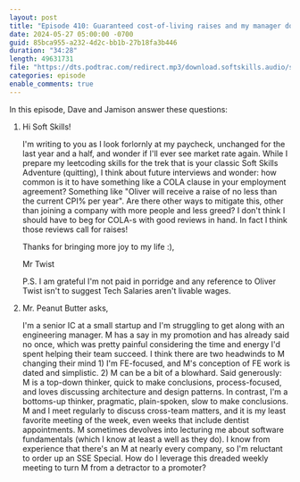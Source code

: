 ```yaml
---
layout: post
title: "Episode 410: Guaranteed cost-of-living raises and my manager doesn't like me"
date: 2024-05-27 05:00:00 -0700
guid: 85bca955-a232-4d2c-bb1b-27b18fa3b446
duration: "34:28"
length: 49631731
file: "https://dts.podtrac.com/redirect.mp3/download.softskills.audio/sse-410.mp3"
categories: episode
enable_comments: true
---
```


In this episode, Dave and Jamison answer these questions:

1. Hi Soft Skills!
   
   I'm writing to you as I look forlornly at my paycheck, unchanged for the last year and a half, and wonder if I'll ever see market rate again. While I prepare my leetcoding skills for the trek that is your classic Soft Skills Adventure (quitting), I think about future interviews and wonder: how common is it to have something like a COLA clause in your employment agreement? Something like "Oliver will receive a raise of no less than the current CPI% per year". Are there other ways to mitigate this, other than joining a company with more people and less greed? I don't think I should have to beg for COLA-s with good reviews in hand. In fact I think those reviews call for raises!
   
   Thanks for bringing more joy to my life :),
   
   Mr Twist
   
   P.S. I am grateful I'm not paid in porridge and any reference to Oliver Twist isn't to suggest Tech Salaries aren't livable wages.

2. Mr. Peanut Butter asks,
   
   I'm a senior IC at a small startup and I'm struggling to get along with an engineering manager. M has a say in my promotion and has already said no once, which was pretty painful considering the time and energy I'd spent helping their team succeed. I think there are two headwinds to M changing their mind 1) I'm FE-focused, and M's conception of FE work is dated and simplistic. 2) M can be a bit of a blowhard. Said generously: M is a top-down thinker, quick to make conclusions, process-focused, and loves discussing architecture and design patterns. In contrast, I'm a bottoms-up thinker, pragmatic, plain-spoken, slow to make conclusions.
   M and I meet regularly to discuss cross-team matters, and it is my least favorite meeting of the week, even weeks that include dentist appointments. M sometimes devolves into lecturing me about software fundamentals (which I know at least a well as they do). I know from experience that there's an M at nearly every company, so I'm reluctant to order up an SSE Special. How do I leverage this dreaded weekly meeting to turn M from a detractor to a promoter?
